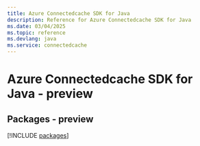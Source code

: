```yaml
---
title: Azure Connectedcache SDK for Java
description: Reference for Azure Connectedcache SDK for Java
ms.date: 03/04/2025
ms.topic: reference
ms.devlang: java
ms.service: connectedcache
---
```

# Azure Connectedcache SDK for Java - preview
## Packages - preview
[!INCLUDE [packages](connectedcache-index.md)]